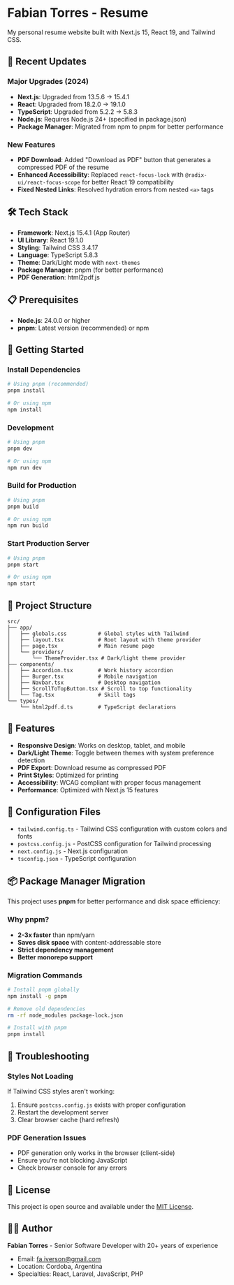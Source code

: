 # Fabian Torres - Resume

My personal resume website built with Next.js 15, React 19, and Tailwind CSS.

## 🚀 Recent Updates

### Major Upgrades (2024)
- **Next.js**: Upgraded from 13.5.6 → 15.4.1
- **React**: Upgraded from 18.2.0 → 19.1.0
- **TypeScript**: Upgraded from 5.2.2 → 5.8.3
- **Node.js**: Requires Node.js 24+ (specified in package.json)
- **Package Manager**: Migrated from npm to pnpm for better performance

### New Features
- **PDF Download**: Added "Download as PDF" button that generates a compressed PDF of the resume
- **Enhanced Accessibility**: Replaced `react-focus-lock` with `@radix-ui/react-focus-scope` for better React 19 compatibility
- **Fixed Nested Links**: Resolved hydration errors from nested `<a>` tags

## 🛠️ Tech Stack

- **Framework**: Next.js 15.4.1 (App Router)
- **UI Library**: React 19.1.0
- **Styling**: Tailwind CSS 3.4.17
- **Language**: TypeScript 5.8.3
- **Theme**: Dark/Light mode with `next-themes`
- **Package Manager**: pnpm (for better performance)
- **PDF Generation**: html2pdf.js

## 📋 Prerequisites

- **Node.js**: 24.0.0 or higher
- **pnpm**: Latest version (recommended) or npm

## 🚀 Getting Started

### Install Dependencies
```bash
# Using pnpm (recommended)
pnpm install

# Or using npm
npm install
```

### Development
```bash
# Using pnpm
pnpm dev

# Or using npm
npm run dev
```

### Build for Production
```bash
# Using pnpm
pnpm build

# Or using npm
npm run build
```

### Start Production Server
```bash
# Using pnpm
pnpm start

# Or using npm
npm start
```

## 📁 Project Structure

```
src/
├── app/
│   ├── globals.css          # Global styles with Tailwind
│   ├── layout.tsx           # Root layout with theme provider
│   ├── page.tsx             # Main resume page
│   └── providers/
│       └── ThemeProvider.tsx # Dark/light theme provider
├── components/
│   ├── Accordion.tsx        # Work history accordion
│   ├── Burger.tsx           # Mobile navigation
│   ├── Navbar.tsx           # Desktop navigation
│   ├── ScrollToTopButton.tsx # Scroll to top functionality
│   └── Tag.tsx              # Skill tags
└── types/
    └── html2pdf.d.ts        # TypeScript declarations
```

## 🎨 Features

- **Responsive Design**: Works on desktop, tablet, and mobile
- **Dark/Light Theme**: Toggle between themes with system preference detection
- **PDF Export**: Download resume as compressed PDF
- **Print Styles**: Optimized for printing
- **Accessibility**: WCAG compliant with proper focus management
- **Performance**: Optimized with Next.js 15 features

## 🔧 Configuration Files

- `tailwind.config.ts` - Tailwind CSS configuration with custom colors and fonts
- `postcss.config.js` - PostCSS configuration for Tailwind processing
- `next.config.js` - Next.js configuration
- `tsconfig.json` - TypeScript configuration

## 📦 Package Manager Migration

This project uses **pnpm** for better performance and disk space efficiency:

### Why pnpm?
- **2-3x faster** than npm/yarn
- **Saves disk space** with content-addressable store
- **Strict dependency management**
- **Better monorepo support**

### Migration Commands
```bash
# Install pnpm globally
npm install -g pnpm

# Remove old dependencies
rm -rf node_modules package-lock.json

# Install with pnpm
pnpm install
```

## 🐛 Troubleshooting

### Styles Not Loading
If Tailwind CSS styles aren't working:
1. Ensure `postcss.config.js` exists with proper configuration
2. Restart the development server
3. Clear browser cache (hard refresh)

### PDF Generation Issues
- PDF generation only works in the browser (client-side)
- Ensure you're not blocking JavaScript
- Check browser console for any errors

## 📄 License

This project is open source and available under the [MIT License](LICENSE).

## 👨‍💻 Author

**Fabian Torres** - Senior Software Developer with 20+ years of experience
- Email: fa.iverson@gmail.com
- Location: Cordoba, Argentina
- Specialties: React, Laravel, JavaScript, PHP
